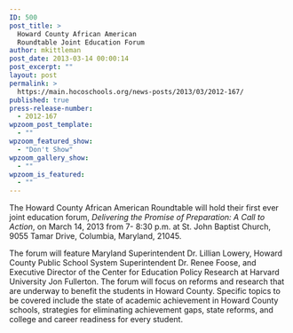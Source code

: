 ```yaml
---
ID: 500
post_title: >
  Howard County African American
  Roundtable Joint Education Forum
author: mkittleman
post_date: 2013-03-14 00:00:14
post_excerpt: ""
layout: post
permalink: >
  https://main.hocoschools.org/news-posts/2013/03/2012-167/
published: true
press-release-number:
  - 2012-167
wpzoom_post_template:
  - ""
wpzoom_featured_show:
  - "Don't Show"
wpzoom_gallery_show:
  - ""
wpzoom_is_featured:
  - ""
---
```

The Howard County African American Roundtable will hold their first ever joint education forum, <em>Delivering the Promise of Preparation: A Call to Action</em>, on March 14, 2013 from 7- 8:30 p.m. at St. John Baptist Church, 9055 Tamar Drive, Columbia, Maryland, 21045.

The forum will feature Maryland Superintendent Dr. Lillian Lowery, Howard County Public School System Superintendent Dr. Renee Foose, and Executive Director of the Center for Education Policy Research at Harvard University Jon Fullerton. The forum will focus on reforms and research that are underway to benefit the students in Howard County. Specific topics to be covered include the state of academic achievement in Howard County schools, strategies for eliminating achievement gaps, state reforms, and college and career readiness for every student.